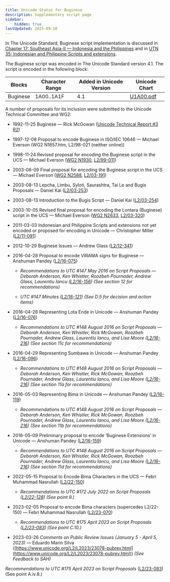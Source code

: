 ```yaml
---
title: Unicode Status for Buginese
description: Supplementary script page
sidebar:
    hidden: true
lastUpdated: 2025-09-10
---
```


In The Unicode Standard, Buginese script implementation is discussed in [Chapter 17: Southeast Asia-II — Indonesia and the Philippines](https://www.unicode.org/versions/latest/core-spec/chapter-17/#G26727) and in [UTN 35: Indonesian and Philippine Scripts and extensions](https://www.unicode.org/notes/tn35/).

[comment]: # (end of intro)

[comment]: # (start of blocks)

The Buginese script was encoded in The Unicode Standard version 4.1. The script is encoded in the following block:

| Blocks | Character Range | Added in Unicode Version | Unicode Chart |
| ------ | --------------- | ------------------------ | ------------- |
| Buginese | 1A00..1A1F | 4.1 | [U1A00.pdf](http://www.unicode.org/charts/PDF/U1A00.pdf) |

[comment]: # (end of blocks)

[comment]: # (start of chars)



[comment]: # (end of chars)

[comment]: # (start of rest)

A number of proposals for its inclusion were submitted to the Unicode Technical Committee and WG2:

- 1992-11-25 Buginese — Rick McGowan ([Unicode Technical Report #3 R2](http://www.unicode.org/reports/tr3-2/))

- 1997-12-08 Proposal to encode Buginese in ISO/IEC 10646 — Michael Everson (WG2 N1657.htm, L2/98-021 (neither online))

- 1998-11-24 Revised proposal for encoding the Buginese script in the UCS — Michael Everson ([WG2 N1930](https://www.unicode.org/wg2/docs/n1930.pdf), [L2/99-011](http://www.unicode.org/L2/L1999/n1930.pdf))

- 2003-06-09 Final proposal for encoding the Buginese script in the UCS — Michael Everson  ([WG2 N2588](https://www.unicode.org/wg2/docs/n2588.pdf), [L2/03-191](http://www.unicode.org/cgi-bin/GetMatchingDocs.pl?L2/03-191))

- 2003-08-13 Lepcha, Limbu, Syloti, Saurashtra, Tai Le and Bugis Proposals — Daniel Kai ([L2/03-253](http://www.unicode.org/cgi-bin/GetMatchingDocs.pl?L2/03-253))

- 2003-08-13 Introduction to the Bugis Script — Daniel Kai ([L2/03-254](http://www.unicode.org/cgi-bin/GetMatchingDocs.pl?L2/03-254))

- 2003-10-05 Revised final proposal for encoding the Lontara (Buginese) script in the UCS — Michael Everson ([WG2 N2633](https://www.unicode.org/wg2/docs/n2633.pdf), [L2/03-320](http://www.unicode.org/cgi-bin/GetMatchingDocs.pl?L2/03-320))

- 2011-03-03 Indonesian and Philippine Scripts and extensions not yet encoded or proposed for encoding in Unicode — Christopher Miller ([L2/11-091](http://www.unicode.org/cgi-bin/GetMatchingDocs.pl?L2/11-091))

- 2012-10-29 Buginese Issues — Andrew Glass ([L2/12-341](http://www.unicode.org/cgi-bin/GetMatchingDocs.pl?L2/12-341))

- 2016-04-28 Proposal to encode VIRAMA signs for Buginese — Anshuman Pandey ([L2/16-075](http://www.unicode.org/cgi-bin/GetMatchingDocs.pl?L2/16-075))

  - _Recommendations to UTC #147 May 2016 on Script Proposals — Deborah Anderson, Ken Whistler, Roozbeh Pournader, Andrew Glass, Laurentiu Iancu ([L2/16-156](http://www.unicode.org/cgi-bin/GetMatchingDocs.pl?L2/16-156)) (See section 12 for recommendations)_

  - _UTC #147 Minutes ([L2/16-121](http://www.unicode.org/cgi-bin/GetMatchingDocs.pl?L2/16-121)) (See D.5 for decision and action items)_

- 2016-04-28 Representing Lota Ende in Unicode — Anshuman Pandey ([L2/16-076](http://www.unicode.org/cgi-bin/GetMatchingDocs.pl?L2/16-076))

  - _Recommendations to UTC #148 August 2016 on Script Proposals — Deborah Anderson, Ken Whistler, Rick McGowan, Roozbeh Pournader, Andrew Glass, Laurentiu Iancu, and Lisa Moore ([L2/16-216](http://www.unicode.org/cgi-bin/GetMatchingDocs.pl?L2/16-216)) (See section 11c for recommendations)_

- 2016-04-29 Representing Sumbawa in Unicode — Anshuman Pandey ([L2/16-096](http://www.unicode.org/cgi-bin/GetMatchingDocs.pl?L2/16-096))

  - _Recommendations to UTC #148 August 2016 on Script Proposals — Deborah Anderson, Ken Whistler, Rick McGowan, Roozbeh Pournader, Andrew Glass, Laurentiu Iancu, and Lisa Moore ([L2/16-216](http://www.unicode.org/cgi-bin/GetMatchingDocs.pl?L2/16-216)) (See section 11a for recommendations)_

- 2016-05-03 Representing Bima in Unicode — Anshuman Pandey ([L2/16-119](http://www.unicode.org/cgi-bin/GetMatchingDocs.pl?L2/16-119))

  - _Recommendations to UTC #148 August 2016 on Script Proposals — Deborah Anderson, Ken Whistler, Rick McGowan, Roozbeh Pournader, Andrew Glass, Laurentiu Iancu, and Lisa Moore ([L2/16-216](http://www.unicode.org/cgi-bin/GetMatchingDocs.pl?L2/16-216)) (See section 11b for recommendations)_

- 2016-05-09 Preliminary proposal to encode ‘Buginese Extensions’ in Unicode — Anshuman Pandey ([L2/16-159](http://www.unicode.org/cgi-bin/GetMatchingDocs.pl?L2/16-159))

  - _Recommendations to UTC #148 August 2016 on Script Proposals — Deborah Anderson, Ken Whistler, Rick McGowan, Roozbeh Pournader, Andrew Glass, Laurentiu Iancu, and Lisa Moore ([L2/16-216](http://www.unicode.org/cgi-bin/GetMatchingDocs.pl?L2/16-216)) (See section 11d for recommendations)_

- 2022-05-15 Proposal to Encode Bima Characters in the UCS — Febri Muhammad Nasrullah ([L2/22-150](http://www.unicode.org/cgi-bin/GetMatchingDocs.pl?L2/22-150))

  - _Recommendations to UTC #172 July 2022 on Script Proposals ([L2/22-128](http://www.unicode.org/cgi-bin/GetMatchingDocs.pl?L2/22-128)) (See point 9.)_

- 2023-02-05 Proposal to encode Bima characters (supercedes L2/22-150) — Febri Muhammad Nasrullah ([L2/23-070](http://www.unicode.org/cgi-bin/GetMatchingDocs.pl?L2/23-070))

  - _Recommendations to UTC #175 April 2023 on Script Proposals ([L2/23-083](https://www.unicode.org/cgi-bin/GetMatchingDocs.pl?L2/23-083)) (See point C.10.)_

- 2023-03-26 _Comments on Public Review Issues (January 5 - April 5, 2023)_ — Eduardo Marin Silva ([https://www.unicode.org/L2/L2023/23078-pubrev.html](https://www.unicode.org/L2/L2023/23078-pubrev.html)) _(See Feedback to SAH)_

_Recommendations to UTC #175 April 2023 on Script Proposals_ ([L2/23-083](https://www.unicode.org/cgi-bin/GetMatchingDocs.pl?L2/23-083)) (See point A.iv.8.)
